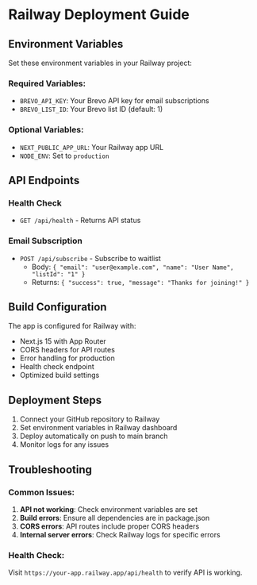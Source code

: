 # Railway Deployment Guide

## Environment Variables

Set these environment variables in your Railway project:

### Required Variables:

- `BREVO_API_KEY`: Your Brevo API key for email subscriptions
- `BREVO_LIST_ID`: Your Brevo list ID (default: 1)

### Optional Variables:

- `NEXT_PUBLIC_APP_URL`: Your Railway app URL
- `NODE_ENV`: Set to `production`

## API Endpoints

### Health Check

- `GET /api/health` - Returns API status

### Email Subscription

- `POST /api/subscribe` - Subscribe to waitlist
  - Body: `{ "email": "user@example.com", "name": "User Name", "listId": "1" }`
  - Returns: `{ "success": true, "message": "Thanks for joining!" }`

## Build Configuration

The app is configured for Railway with:

- Next.js 15 with App Router
- CORS headers for API routes
- Error handling for production
- Health check endpoint
- Optimized build settings

## Deployment Steps

1. Connect your GitHub repository to Railway
2. Set environment variables in Railway dashboard
3. Deploy automatically on push to main branch
4. Monitor logs for any issues

## Troubleshooting

### Common Issues:

1. **API not working**: Check environment variables are set
2. **Build errors**: Ensure all dependencies are in package.json
3. **CORS errors**: API routes include proper CORS headers
4. **Internal server errors**: Check Railway logs for specific errors

### Health Check:

Visit `https://your-app.railway.app/api/health` to verify API is working.

